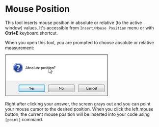 # Mouse Position

This tool inserts mouse position in absolute or relative \(to the active window\) values. It's accessible from `Insert/Mouse Position` menu or with **Ctrl+E** keyboard shortcut.

When you open this tool, you are prompted to choose absolute or relative measurement:

![](../../-assets/mouse-position.jpg)

Right after clicking your answer, the screen grays out and you can point your mouse cursor to the desired position. When you click the left mouse button, the current mouse position will be inserted into your code using `⟦point⟧` command.


